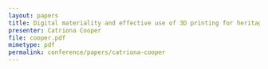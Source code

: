 ```yaml
---
layout: papers
title: Digital materiality and effective use of 3D printing for heritage
presenter: Catriona Cooper
file: cooper.pdf
mimetype: pdf
permalink: conference/papers/catriona-cooper
---
```

